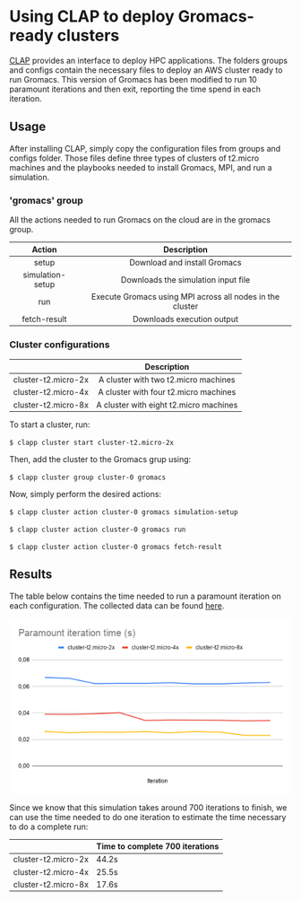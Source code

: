 # Using CLAP to deploy Gromacs-ready clusters

[CLAP](https://github.com/lmcad-unicamp/CLAP) provides an interface to deploy HPC applications. The folders groups and configs contain the necessary files to deploy an AWS cluster ready to run Gromacs. This version of Gromacs has been modified to run 10 paramount iterations and then exit, reporting the time spend in each iteration.

## Usage
After installing CLAP, simply copy the configuration files from groups and configs folder. Those files define three types of clusters of t2.micro machines and the playbooks needed to install Gromacs, MPI, and run a simulation.

### 'gromacs' group
All the actions needed to run Gromacs on the cloud are in the gromacs group. 

|      Action      |                        Description                        |
|:----------------:|:---------------------------------------------------------:|
|       setup      |                Download and install Gromacs               |
| simulation-setup |            Downloads the simulation input file            |
|        run       | Execute Gromacs using MPI across all nodes in the cluster |
|   fetch-result   |                 Downloads execution output                |



### Cluster configurations
|                     |               Description              |
|:-------------------:|:--------------------------------------:|
| cluster-t2.micro-2x |  A cluster with two t2.micro machines  |
| cluster-t2.micro-4x |  A cluster with four t2.micro machines |
| cluster-t2.micro-8x | A cluster with eight t2.micro machines |


To start a cluster, run:

`$ clapp cluster start cluster-t2.micro-2x`

Then, add the cluster to the Gromacs grup using:

`$ clapp cluster group cluster-0 gromacs`

Now, simply perform the desired actions:

`$ clapp cluster action cluster-0 gromacs simulation-setup `

`$ clapp cluster action cluster-0 gromacs run `

`$ clapp cluster action cluster-0 gromacs fetch-result `

## Results
The table below contains the time needed to run a paramount iteration on each configuration. The collected data can be found [here](https://docs.google.com/spreadsheets/d/1nlMd-0aVXRfoBHESskhAPq6645uriQ0X9uXUaXU6Jio/edit?usp=sharing).

![Graph](par_time.png)

Since we know that this simulation takes around 700 iterations to finish,  we can use the time needed to do one iteration to estimate the time necessary to do a complete run:

|                     | Time to complete 700 iterations |
|---------------------|---------------------------------|
| cluster-t2.micro-2x | 44.2s                           |
| cluster-t2.micro-4x | 25.5s                           |
| cluster-t2.micro-8x | 17.6s                           |
